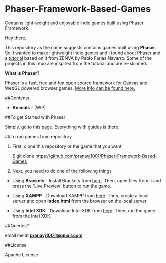 # Phaser-Framework-Based-Games
Contains light-weight and enjoyable indie games built using Phaser Framework.

Hey there,

This repository as the name suggests contains games built using **Phaser**. 
So, I wanted to make lightweight indie games and I found about Phaser and a [tutorial](https://academy.zenva.com/product/the-complete-mobile-game-development-course-platinum-edition/)  based on it from ZENVA by Pablo Farias Navarro.
Some of the projects in this repo are inspired from the tutorial and are re-skinned.

**What is Phaser?**

  Phaser is a fast, free and fun open source framework for Canvas and WebGL powered browser games. [More Info can be found here.](https://phaser.io/)
  
##Contents

  * **Animals** - (WIP)
  
  
##To get Started with Phaser

  Simply, go to this [page](https://phaser.io/download). Everything with guides is there.
  
##To run games from repository

1) First, clone this repository or the game that you want

      $ git clone https://github.com/pranavj1001/Phaser-Framework-Based-Games

2) Next, you need to do one of the following things

* Using **Brackets** - Install Brackets from [here](http://brackets.io/). 
Then, open files from it and press the 'Live Preview' button to run the game.

* Using **XAMPP** - Download XAMPP from [here](https://www.apachefriends.org/download.html). 
Then, create a local server and open **index.html** from the browser on the local server.

* Using **Intel XDK** - Download Intel XDK from [here](https://intel-xdk.jaleco.com/). 
Then, run the game from the Intel XDK.

##Queries?

email me at **pranavj1001@gmail.com**

##License

Apache License

